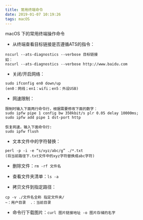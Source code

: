 ```yaml
---
title: 常用终端命令
date: 2019-01-07 10:19:26
tags: macOS
---
```


macOS 下的常用终端操作命令

* 从终端查看目标链接是否遵循ATS的指令：

```
nscurl --ats-diagnostics --verbose 目标链接
如：
nscurl --ats-diagnostics --verbose http://www.baidu.com
```

* 关闭/开启网络：

```
sudo ifconfig en0 down/up
(en0：网线；en1：wifi；en5：外设USB)
```

* 网速限制：

```
限制时输入下面两行命令行，根据需要修改下面的数字：
sudo ipfw pipe 1 config bw 350kbit/s plr 0.05 delay 10000ms;
sudo ipfw add pipe 1 dst-port http
 
恢复网速，输入下面命令行:
sudo ipfw flush
```

* 文本文件中的字符替换：

```
perl -p -i -e “s/xyz/abc/g” ./*.txt
(将当前路径下.txt文件中的xyz字符替换成abc字符)
```

* 删除文件：`rm -rf 文件名`

* 查看文件夹清单：`ls -a`

* 拷贝文件到指定路径：

```
cp -v ./文件名全称 指定文件夹/ 
~：用户目录  .：当前目录
```

* 命令行下载图片：`curl 图片链接地址 -o 图片存储的名字`
